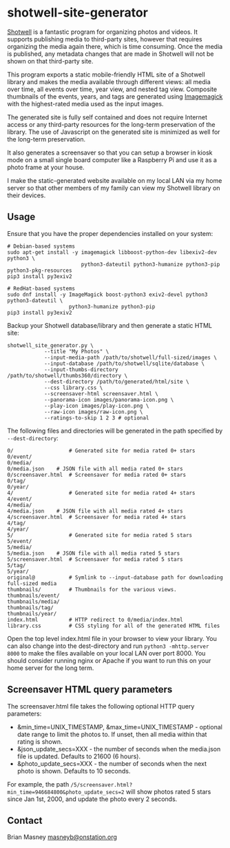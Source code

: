 # shotwell-site-generator

[Shotwell](https://wiki.gnome.org/Apps/Shotwell) is a fantastic program for organizing photos
and videos. It supports publishing media to third-party sites, however that requires
organizing the media again there, which is time consuming. Once the media is published, any
metadata changes that are made in Shotwell will not be shown on that third-party site.

This program exports a static mobile-friendly HTML site of a Shotwell library and makes the
media available through different views: all media over time, all events over time, year view,
and nested tag view. Composite thumbnails of the events, years, and tags are generated using
[Imagemagick](https://imagemagick.org/index.php) with the highest-rated media used as the input
images.

The generated site is fully self contained and does not require Internet access or any
third-party resources for the long-term preservation of the library. The use of Javascript on
the generated site is minimized as well for the long-term preservation.

It also generates a screensaver so that you can setup a browser in kiosk mode on a small single
board computer like a Raspberry Pi and use it as a photo frame at your house.

I make the static-generated website available on my local LAN via my home server so that other
members of my family can view my Shotwell library on their devices. 

## Usage

Ensure that you have the proper dependencies installed on your system:

    # Debian-based systems
    sudo apt-get install -y imagemagick libboost-python-dev libexiv2-dev python3 \
                            python3-dateutil python3-humanize python3-pip python3-pkg-resources
    pip3 install py3exiv2
    
    # RedHat-based systems
    sudo dnf install -y ImageMagick boost-python3 exiv2-devel python3 python3-dateutil \
                        python3-humanize python3-pip
    pip3 install py3exiv2

Backup your Shotwell database/library and then generate a static HTML site:

    shotwell_site_generator.py \
                --title "My Photos" \
                --input-media-path /path/to/shotwell/full-sized/images \
                --input-database /path/to/shotwell/sqlite/database \
                --input-thumbs-directory /path/to/shotwell/thumbs360/directory \
                --dest-directory /path/to/generated/html/site \
                --css library.css \
                --screensaver-html screensaver.html \
                --panorama-icon images/panorama-icon.png \
                --play-icon images/play-icon.png \
                --raw-icon images/raw-icon.png \
                --ratings-to-skip 1 2 3 # optional

The following files and directories will be generated in the path specified by
`--dest-directory`:

    0/                  # Generated site for media rated 0+ stars
    0/event/
    0/media/
    0/media.json	# JSON file with all media rated 0+ stars
    0/screensaver.html	# Screensaver for media rated 0+ stars
    0/tag/
    0/year/
    4/                  # Generated site for media rated 4+ stars
    4/event/
    4/media/
    4/media.json	# JSON file with all media rated 4+ stars
    4/screensaver.html	# Screensaver for media rated 4+ stars
    4/tag/
    4/year/
    5/                  # Generated site for media rated 5 stars
    5/event/
    5/media/
    5/media.json	# JSON file with all media rated 5 stars
    5/screensaver.html	# Screensaver for media rated 5 stars
    5/tag/
    5/year/
    original@           # Symlink to --input-database path for downloading full-sized media
    thumbnails/         # Thumbnails for the various views.
    thumbnails/event/
    thumbnails/media/
    thumbnails/tag/
    thumbnails/year/
    index.html          # HTTP redirect to 0/media/index.html
    library.css         # CSS styling for all of the generated HTML files

Open the top level index.html file in your browser to view your library. You can also change
into the dest-directory and run `python3 -mhttp.server 8000` to make the files available on your
local LAN over port 8000. You should consider running nginx or Apache if you want to run this
on your home server for the long term.

## Screensaver HTML query parameters

The screensaver.html file takes the following optional HTTP query parameters:

- &min_time=UNIX_TIMESTAMP, &max_time=UNIX_TIMESTAMP - optional date range to limit the photos
  to. If unset, then all media within that rating is shown.
- &json_update_secs=XXX - the number of seconds when the media.json file is updated. Defaults to
  21600 (6 hours).
- &photo_update_secs=XXX - the number of seconds when the next photo is shown. Defaults to 10
  seconds.

For example, the path `/5/screensaver.html?min_time=946684800&photo_update_secs=2` will show photos
rated 5 stars since Jan 1st, 2000, and update the photo every 2 seconds.

## Contact

Brian Masney [masneyb@onstation.org](mailto:masneyb@onstation.org)
